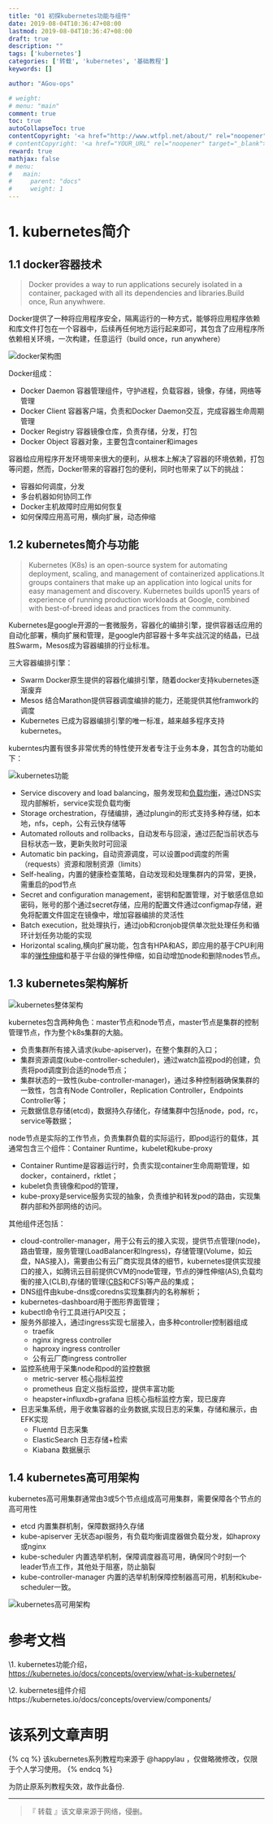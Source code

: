 ```yaml
---
title: "01 初探kubernetes功能与组件"
date: 2019-08-04T10:36:47+08:00
lastmod: 2019-08-04T10:36:47+08:00
draft: true
description: ""
tags: ['kubernetes']
categories: ['转载', 'kubernetes', '基础教程']
keywords: []

author: "AGou-ops"

# weight:
# menu: "main"
comment: true
toc: true
autoCollapseToc: true
contentCopyright: '<a href="http://www.wtfpl.net/about/" rel="noopener" target="_blank">WTFPL v2</a>'
# contentCopyright: '<a href="YOUR_URL" rel="noopener" target="_blank">See origin</a>'
reward: true
mathjax: false
# menu:
#   main:
#     parent: "docs"
#     weight: 1
---
```



# 1. kubernetes简介

## 1.1 docker容器技术

> Docker provides a way to run applications securely isolated in a container, packaged with all its dependencies and libraries.Build once, Run anywhwere.

Docker提供了一种将应用程序安全，隔离运行的一种方式，能够将应用程序依赖和库文件打包在一个容器中，后续再任何地方运行起来即可，其包含了应用程序所依赖相关环境，一次构建，任意运行（build once，run anywhere）

![docker架构图](https://agou-images.oss-cn-qingdao.aliyuncs.com/blog-images/k8s%E5%9F%BA%E7%A1%80/kubernetes%E7%B3%BB%E5%88%97%E6%95%99%E7%A8%8B%EF%BC%88%E4%B8%80%EF%BC%89%E4%BF%AF%E7%9E%B0kubernetes%E5%85%A8%E8%B2%8C/1%20-%201620.jpg)

Docker组成：

- Docker Daemon   容器管理组件，守护进程，负载容器，镜像，存储，网络等管理
- Docker Client      容器客户端，负责和Docker Daemon交互，完成容器生命周期管理
- Docker Registry   容器镜像仓库，负责存储，分发，打包
- Docker Object     容器对象，主要包含container和images

容器给应用程序开发环境带来很大的便利，从根本上解决了容器的环境依赖，打包等问题，然而，Docker带来的容器打包的便利，同时也带来了以下的挑战：

- 容器如何调度，分发
- 多台机器如何协同工作
- Docker主机故障时应用如何恢复
- 如何保障应用高可用，横向扩展，动态伸缩

## 1.2 kubernetes简介与功能

> Kubernetes (K8s) is an open-source system for automating deployment, scaling, and management of containerized applications.It groups containers that make up an application into logical units for easy management and discovery. Kubernetes builds upon15 years of experience of running production workloads at Google, combined with best-of-breed ideas and practices from the community.

Kubernetes是google开源的一套微服务，容器化的编排引擎，提供容器话应用的自动化部署，横向扩展和管理，是google内部容器十多年实战沉淀的结晶，已战胜Swarm，Mesos成为容器编排的行业标准。

三大容器编排引擎：

- Swarm Docker原生提供的容器化编排引擎，随着docker支持kubernetes逐渐废弃
- Mesos 结合Marathon提供容器调度编排的能力，还能提供其他framwork的调度
- Kubernetes 已成为容器编排引擎的唯一标准，越来越多程序支持kubernetes。

kuberntes内置有很多非常优秀的特性使开发者专注于业务本身，其包含的功能如下：

![kubernetes功能](https://agou-images.oss-cn-qingdao.aliyuncs.com/blog-images/k8s%E5%9F%BA%E7%A1%80/kubernetes%E7%B3%BB%E5%88%97%E6%95%99%E7%A8%8B%EF%BC%88%E4%B8%80%EF%BC%89%E4%BF%AF%E7%9E%B0kubernetes%E5%85%A8%E8%B2%8C/2%20-%201620.jpg)

- Service discovery and load balancing，服务发现和[负载均衡](#)，通过DNS实现内部解析，service实现负载均衡
- Storage orchestration，存储编排，通过plungin的形式支持多种存储，如本地，nfs，ceph，公有云快存储等
- Automated rollouts and rollbacks，自动发布与回滚，通过匹配当前状态与目标状态一致，更新失败时可回滚
- Automatic bin packing，自动资源调度，可以设置pod调度的所需（requests）资源和限制资源（limits）
- Self-healing，内置的健康检查策略，自动发现和处理集群内的异常，更换，需重启的pod节点
- Secret and configuration management，密钥和配置管理，对于敏感信息如密码，账号的那个通过secret存储，应用的配置文件通过configmap存储，避免将配置文件固定在镜像中，增加容器编排的灵活性
- Batch execution，批处理执行，通过job和cronjob提供单次批处理任务和循环计划任务功能的实现
- Horizontal scaling,横向扩展功能，包含有HPA和AS，即应用的基于CPU利用率的[弹性伸缩](#)和基于平台级的弹性伸缩，如自动增加node和删除nodes节点。

## 1.3 kubernetes架构解析

![kubernetes整体架构](https://agou-images.oss-cn-qingdao.aliyuncs.com/blog-images/k8s%E5%9F%BA%E7%A1%80/kubernetes%E7%B3%BB%E5%88%97%E6%95%99%E7%A8%8B%EF%BC%88%E4%B8%80%EF%BC%89%E4%BF%AF%E7%9E%B0kubernetes%E5%85%A8%E8%B2%8C/3%20-%201620.jpg)

kubernetes包含两种角色：master节点和node节点，master节点是集群的控制管理节点，作为整个k8s集群的大脑。

- 负责集群所有接入请求(kube-apiserver)，在整个集群的入口；
- 集群资源调度(kube-controller-scheduler)，通过watch监视pod的创建，负责将pod调度到合适的node节点；
- 集群状态的一致性(kube-controller-manager)，通过多种控制器确保集群的一致性，包含有Node Controller，Replication Controller，Endpoints Controller等；
- 元数据信息存储(etcd)，数据持久存储化，存储集群中包括node，pod，rc，service等数据；

node节点是实际的工作节点，负责集群负载的实际运行，即pod运行的载体，其通常包含三个组件：Container Runtime，kubelet和kube-proxy

- Container Runtime是容器运行时，负责实现container生命周期管理，如docker，containerd，rktlet；
- kubelet负责镜像和pod的管理，
- kube-proxy是service服务实现的抽象，负责维护和转发pod的路由，实现集群内部和外部网络的访问。

其他组件还包括：

- cloud-controller-manager，用于公有云的接入实现，提供节点管理(node)，路由管理，服务管理(LoadBalancer和Ingress)，存储管理(Volume，如云盘，NAS接入)，需要由公有云厂商实现具体的细节，kubernetes提供实现接口的接入，如腾讯云目前提供CVM的node管理，节点的弹性伸缩(AS),负载均衡的接入(CLB),存储的管理([CBS](#)和CFS)等产品的集成；
- DNS组件由kube-dns或coredns实现集群内的名称解析；
- kubernetes-dashboard用于图形界面管理；
- kubectl命令行工具进行API交互；
- 服务外部接入，通过ingress实现七层接入，由多种controller控制器组成
  - traefik
  - nginx ingress controller
  - haproxy ingress controller
  - 公有云厂商ingress controller
- 监控系统用于采集node和pod的监控数据
  - metric-server  核心指标监控
  - prometheus    自定义指标监控，提供丰富功能
  - heapster+influxdb+grafana  旧核心指标监控方案，现已废弃
- 日志采集系统，用于收集容器的业务数据,实现日志的采集，存储和展示，由EFK实现
  - Fluentd  日志采集
  - ElasticSearch  日志存储+检索
  - Kiabana  数据展示

## 1.4 kubernetes高可用架构

kubernetes高可用集群通常由3或5个节点组成高可用集群，需要保障各个节点的高可用性

- etcd  内置集群机制，保障数据持久存储
- kube-apiserver  无状态api服务，有负载均衡调度器做负载分发，如haproxy或nginx
- kube-scheduler 内置选举机制，保障调度器高可用，确保同个时刻一个leader节点工作，其他处于阻塞，防止脑裂
- kube-controller-manager 内置的选举机制保障控制器高可用，机制和kube-scheduler一致。

![kubernetes高可用架构](https://agou-images.oss-cn-qingdao.aliyuncs.com/blog-images/k8s%E5%9F%BA%E7%A1%80/kubernetes%E7%B3%BB%E5%88%97%E6%95%99%E7%A8%8B%EF%BC%88%E4%B8%80%EF%BC%89%E4%BF%AF%E7%9E%B0kubernetes%E5%85%A8%E8%B2%8C/4%20-%201620.jpg)

# 参考文档

\1. kubernetes功能介绍，https://kubernetes.io/docs/concepts/overview/what-is-kubernetes/

\2. kubernetes组件介绍https://kubernetes.io/docs/concepts/overview/components/

# 该系列文章声明
{% cq %} 该kubernetes系列教程均来源于 @happylau ，仅做略微修改，仅限于个人学习使用。 {% endcq %}

为防止原系列教程失效，故作此备份.

---

> 『 转载 』该文章来源于网络，侵删。 

